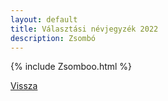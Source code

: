 ```yaml
---
layout: default
title: Választási névjegyzék 2022
description: Zsombó
---
```


{% include Zsomboo.html %}

[Vissza](./)